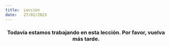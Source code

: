 ```yaml
---
title:  Lección
date:   27/02/2023
---
```


### <center>Todavía estamos trabajando en esta lección. Por favor, vuelva más tarde.</center>